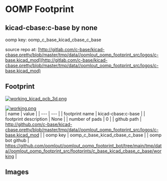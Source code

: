 # OOMP Footprint  
## kicad-cbase:c-base  by none  
  
oomp key: oomp_c_base_kicad_cbase_c_base  
  
source repo at: [http://gitlab.com/c-base/kicad-cbase.pretty/blob/master/tmp/data//oomlout_oomp_footprint_src/logos/c-base.kicad_mod](http://gitlab.com/c-base/kicad-cbase.pretty/blob/master/tmp/data//oomlout_oomp_footprint_src/logos/c-base.kicad_mod)  
## Footprint  
  
[![working_kicad_pcb_3d.png](working_kicad_pcb_3d_600.png)](working_kicad_pcb_3d.png)  
  
[![working.png](working_600.png)](working.png)  
| name | value | 
| --- | --- | 
| footprint name | kicad-cbase:c-base | 
| footprint description | None | 
| number of pads | 0 | 
| github path | http://github.com/c-base/kicad-cbase.pretty/blob/master/tmp/data//oomlout_oomp_footprint_src/logos/c-base.kicad_mod | 
| oomp key | oomp_c_base_kicad_cbase_c_base | 
| oomp bot github | https://github.com/oomlout/oomlout_oomp_footprint_bot/tree/main/tmp/data//oomlout_oomp_footprint_src/footprints/c_base_kicad_cbase_c_base/working | 
## Images  
